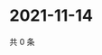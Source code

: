 # 2021-11-14

共 0 条

<!-- BEGIN WEIBO -->
<!-- 最后更新时间 Sun Nov 14 2021 00:16:20 GMT+0800 (China Standard Time) -->

<!-- END WEIBO -->
